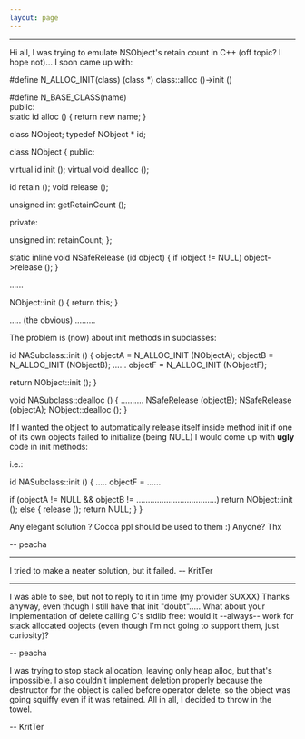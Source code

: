 ```yaml
---
layout: page
---
```




----

Hi all,
I was trying to emulate NSObject's retain count in C++ (off topic? I hope not)... I soon came up with:

    
#define N_ALLOC_INIT(class) (class *) class::alloc ()->init ()

#define N_BASE_CLASS(name) \
 public: \
  static id alloc () { return new name; }

class NObject;
typedef NObject * id;

class NObject
{
public:

 virtual id init ();
 virtual void dealloc ();

 id retain ();
 void release ();

 unsigned int getRetainCount ();

private:

 unsigned int retainCount;
};

static inline void NSafeRelease (id object)
{ if (object != NULL) object->release (); }

......

NObject::init ()
{
 return this;
}

.....
(the obvious)
.........


The problem is (now) about init methods in subclasses:

    
id NASubclass::init ()
{
 objectA = N_ALLOC_INIT (NObjectA);
 objectB = N_ALLOC_INIT (NObjectB);
......
 objectF = N_ALLOC_INIT (NObjectF);

 return NObject::init ();
}

void NASubclass::dealloc ()
{
 ..........
 NSafeRelease (objectB);
 NSafeRelease (objectA);
 NObject::dealloc ();
}


If I wanted the object to automatically release itself inside method init if one of its own objects failed to initialize (being NULL) I would come up with **ugly** code in init methods:

i.e.:
    
id NASubclass::init ()
{
 .....
 objectF = ......

 if (objectA != NULL && objectB != ...................................)
  return NObject::init ();
 else
 {
  release ();
  return NULL;
 }
}


Any elegant solution ? Cocoa ppl should be used to them :)
Anyone? Thx

-- peacha

----

I tried to make a neater solution, but it failed. -- KritTer

----

I was able to see, but not to reply to it in time (my provider SUXXX)
Thanks anyway, even though I still have that init "doubt".....
What about your implementation of delete calling C's stdlib free: would it --always-- work for stack allocated objects (even though I'm not going to support them, just curiosity)?

-- peacha

I was trying to stop stack allocation, leaving only heap alloc, but that's impossible. I also couldn't implement deletion properly because the destructor for the object is called before operator delete, so the object was going squiffy even if it was retained. All in all, I decided to throw in the towel.

-- KritTer
